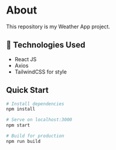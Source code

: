 <h1>About</h1>
<p>This repository is my Weather App project.<p>

## 🧰 Technologies Used

- React JS
- Axios
- TailwindCSS for style

## Quick Start

```bash
# Install dependencies
npm install

# Serve on localhost:3000
npm start

# Build for production
npm run build
```

